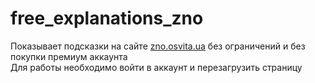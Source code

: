 # free_explanations_zno
Показывает подсказки на сайте [zno.osvita.ua](https://zno.osvita.ua/) без ограничений и без покупки премиум аккаунта  
Для работы необходимо войти в аккаунт и перезагрузить страницу  
